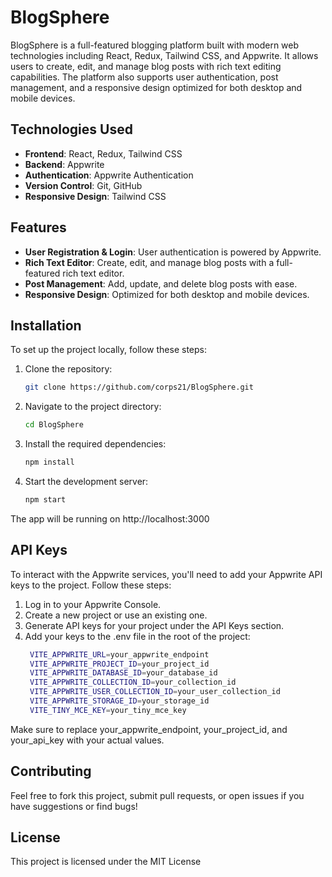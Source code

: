 # BlogSphere

BlogSphere is a full-featured blogging platform built with modern web technologies including React, Redux, Tailwind CSS, and Appwrite. It allows users to create, edit, and manage blog posts with rich text editing capabilities. The platform also supports user authentication, post management, and a responsive design optimized for both desktop and mobile devices.

## Technologies Used
- **Frontend**: React, Redux, Tailwind CSS
- **Backend**: Appwrite
- **Authentication**: Appwrite Authentication
- **Version Control**: Git, GitHub
- **Responsive Design**: Tailwind CSS

## Features
- **User Registration & Login**: User authentication is powered by Appwrite.
- **Rich Text Editor**: Create, edit, and manage blog posts with a full-featured rich text editor.
- **Post Management**: Add, update, and delete blog posts with ease.
- **Responsive Design**: Optimized for both desktop and mobile devices.

## Installation

To set up the project locally, follow these steps:

1. Clone the repository:
   ```bash
   git clone https://github.com/corps21/BlogSphere.git
   ```
2. Navigate to the project directory:
   ```bash
   cd BlogSphere
   ```
3. Install the required dependencies:
   ```bash
   npm install
   ```
4. Start the development server:
   ```bash
   npm start
   ```
The app will be running on http://localhost:3000

## API Keys

To interact with the Appwrite services, you'll need to add your Appwrite API keys to the project. Follow these steps:

1. Log in to your Appwrite Console.
2. Create a new project or use an existing one.
3. Generate API keys for your project under the API Keys section.
4. Add your keys to the .env file in the root of the project:
   ```bash
    VITE_APPWRITE_URL=your_appwrite_endpoint
    VITE_APPWRITE_PROJECT_ID=your_project_id
    VITE_APPWRITE_DATABASE_ID=your_database_id
    VITE_APPWRITE_COLLECTION_ID=your_collection_id
    VITE_APPWRITE_USER_COLLECTION_ID=your_user_collection_id
    VITE_APPWRITE_STORAGE_ID=your_storage_id
    VITE_TINY_MCE_KEY=your_tiny_mce_key
   ```
  Make sure to replace your_appwrite_endpoint, your_project_id, and your_api_key with your actual values.
  
 ## Contributing
 Feel free to fork this project, submit pull requests, or open issues if you have suggestions or find bugs!

 ## License
 This project is licensed under the MIT License
















